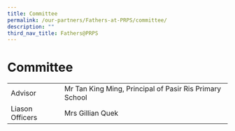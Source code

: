 ```yaml
---
title: Committee
permalink: /our-partners/Fathers-at-PRPS/committee/
description: ""
third_nav_title: Fathers@PRPS
---
```

# **Committee**




| | | 
| -------- | -------- | 
| Advisor     | Mr Tan King Ming, Principal of Pasir Ris Primary School     | 
|Liason Officers| Mrs Gillian Quek|